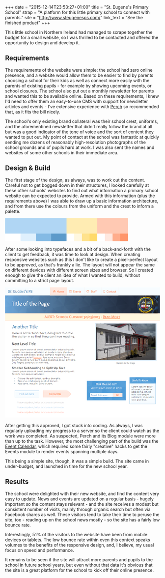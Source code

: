 +++
date  = "2015-12-14T23:53:27+01:00"
title = "St. Eugene's Primary School"
strap = "A platform for this little primary school to connect with parents."
site  = "http://www.steugenesps.com/"
link_text = "See the finished product"
+++

This little school in Northern Ireland had managed to scrape together the budget for a small website, so I was thrilled to be contacted and offered the opportunity to design and develop it.

## Requirements

The requirements of the website were simple: the school had zero online presence, and a website would allow them to be easier to find by parents choosing a school for their kids as well as connect more easily with the parents of existing pupils - for example by showing upcoming events, or school closures. The school also put out a monthly newsletter for parents and wanted this to be available online. Based on these requirements, I knew I'd need to offer them an easy-to-use CMS with support for newsletter articles and events - I've extensive experience with [Perch](https://grabaperch.com) so recommended that, as it fits the bill nicely.

The school's only existing brand collateral was their school crest, uniforms, and the aforementined newsletter that didn't really follow the brand at all but was a good indicator of the tone of voice and the sort of content they wanted to put out. My point of contact at the school was fantastic at quickly sending me dozens of reasonably high-resolution photographs of the school grounds and of pupils hard at work. I was also sent the names and websites of some other schools in their immediate area.

## Design & Build

The first stage of the design, as always, was to work out the content. Careful not to get bogged down in their structures, I looked carefully at these other schools' websites to find out what information a primary school website can be expected to provide. Armed with this information (plus the requirements above) I was able to draw up a basic information architecture, and from there use the colours from the uniform and the crest to inform a palette.

![](colors.png "Basic colour palette created by sampling the school uniform and logo")

After some looking into typefaces and a bit of a back-and-forth with the client to get feedback, it was time to look at design. When creating responsive websites such as this I don't like to create a pixel-perfect layout to be approved, as that's frankly a lie. The layout will not appear the same on different devices with different screen sizes and browser. So I created enough to give the client an idea of what I wanted to build, without committing to a strict page layout.

![](style_tile.png "The final style tile that was approved")

After getting this approved, I got stuck into coding. As always, I was regularly uploading my progress to a server so the client could watch as the work was completed. As suspected, Perch and its Blog module were more than up to the task. However, the most challenging part of the build was the [Event Calendar](http://www.steugenesps.com/events/), which required some fairly "creative" hacks to get the Events module to render events spanning multiple days.

This being a simple site, though, it was a simple build. The site came in under-budget, and launched in time for the new school year. 

## Results

The school were delighted with their new website, and find the content very easy to update. News and events are updated on a regular basis - hugely important so the content stays relevant - and the site receives a modest but consistent number of visits, mainly through organic search but often via Facebook shares as well. These visitors tend to take their time to peruse the site, too - reading up on the school news mostly - so the site has a fairly low bounce rate.

Interestingly, 51% of the visitors to the website have been from mobile devices or tablets. The low bounce rate within even this context speaks volumes to the benefits of the responsive design, and, I believe, my usual focus on speed and performance.

It remains to be seen if the site will attract more parents and pupils to the school in future school years, but even without that data it's obvious that the site is a great platform for the school to kick off their online presence.

